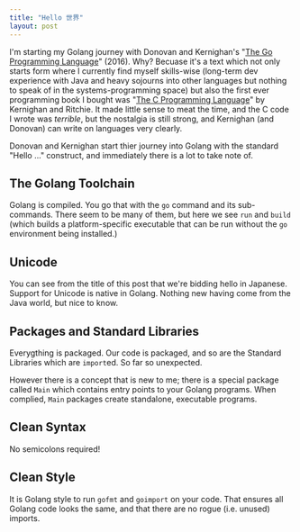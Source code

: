 ```yaml
---
title: "Hello 世界"
layout: post
---
```

I'm starting my Golang journey with Donovan and Kernighan's "[The Go Programming Language](https://www.gopl.io/)" (2016).  Why? Becuase it's a text which not only starts form where I currently find myself skills-wise (long-term dev experience with Java and heavy sojourns into other languages but nothing to speak of in the systems-programming space) but also the first ever programming book I bought was "[The C Programming Language](https://www.cprogramming.com/books/ritchie.html)" by Kernighan and Ritchie.  It made little sense to meat the time, and the C code I wrote was _terrible_, but the nostalgia is still strong, and Kernighan (and Donovan) can write on languages very clearly.

Donovan and Kernighan start thier journey into Golang with the standard "Hello ..." construct, and immediately there is a lot to take note of.

## The Golang Toolchain
Golang is compiled.  You go that with the `go` command and its sub-commands.  There seem to be many of them, but here we see `run` and `build` (which builds a platform-specific executable that can be run without the `go` environment being installed.)

## Unicode
You can see from the title of this post that we're bidding hello in Japanese.  Support for Unicode is native in Golang.  Nothing new having come from the Java world, but nice to know.

## Packages and Standard Libraries
Everygthing is packaged.  Our code is packaged, and so are the Standard Libraries which are `import`ed.  So far so unexpected. 

However there is a concept that is new to me; there is a special package called `Main` which contains entry points to your Golang programs. When complied, `Main` packages create standalone, executable programs.

## Clean Syntax
No semicolons required!

## Clean Style
It is Golang style to run `gofmt` and `goimport` on your code.  That ensures all Golang code looks the same, and that there are no rogue (i.e. unused) imports.